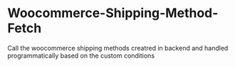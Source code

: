 # Woocommerce-Shipping-Method-Fetch
Call the woocommerce shipping methods creatred in backend and handled programmatically based on the custom conditions
